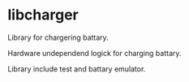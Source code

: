 libcharger
==========

Library for chargering battary.

Hardware undependend logick for charging battary.

Library include test and battary emulator.
